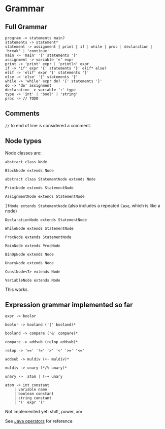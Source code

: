 # Grammar


## Full Grammar

```
program -> statements main?
statements -> statement* 
statement -> assignment | print | if | while | proc | declaration | 'break' | 'continue'
main -> 'main' '{' statements '}'
assignment -> variable '=' expr
print -> 'print' expr | 'println' expr
if -> 'if' expr '{' statements '}' elif* else?
elif -> 'elif' expr '{' statements '}'
else -> 'else' '{' statements '}'
while -> 'while' expr do? '{' statements '}'
do -> 'do' assignment
declaration -> variable ':' type
type -> 'int' | 'bool' | 'string'
proc -> // TODO
```

## Comments

`//` to end of line is considered a comment.

## Node types

Node classes are:

`abstract class Node`

`BlockNode extends Node`

`abstract class StatementNode extends Node`

`PrintNode extends StatementNode`

`AssignmentNode extends StatementNode`

`IfNode extends StatementNode` (also includes a repeated `Case`, which is like a node)

`DeclarationNode extends StatementNode`

`WhileNode extends StatementNode`

`ProcNode extends StatementNode`

`MainNode extends ProcNode`

`BinOpNode extends Node`

`UnaryNode extends Node`

`ConstNode<T> extends Node`

`VariableNode extends Node`


This works.



## Expression grammar implemented so far

```
expr -> boolor

boolor -> booland ('|' booland)*

booland -> compare ('&' compare)*

compare -> addsub (relop addsub)*

relop -> '==' '!=' '>' '<' '>=' '<='

addsub -> muldiv (+- muldiv)*

muldiv -> unary (*/% unary)*

unary ->  atom | !-+ unary

atom -> int constant
	| variable name
	| boolean constant
	| string constant
	| '(' expr ')'
```

Not implemented yet: shift, power, xor

See [Java operators](https://docs.oracle.com/javase/tutorial/java/nutsandbolts/operators.html)
for reference
